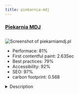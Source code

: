 ```yaml
---
title: piekarnia-mdj
---
```


<div style="height: 3rem">
  <a href="https://piekarniamdj.pl/"><h3>Piekarnia MDJ</h3></a>
</div>
<img loading="lazy" src="/images/thumbs/piekarniamdj.pl.jpg" alt="Screenshot of piekarniamdj.pl" />
<ul>
  <li>Performace: 81%</li>
  <li>
    First contentful paint:
    2.63Sec
  </li>
  <li>Best practices: 79%</li>
  <li>Accessibility: 92%</li>
  <li>SEO: 97%</li>
  <li>carbon footprint: 0.568</li>
</ul>
<details>
  <summary>Description</summary>
  <p>Website of one of the leading bakeries in Silesia with a huge gallery of bakery products and confectionery. The main goal was to present the richness of the offer in an appetizing way. Several dozen of company stores are presented on a map and as a list with full contact information.Website built on Joomla! 3. We have created our own, original template, based on the EF4 Framework. We added WCAG 2.0 functionalities.
Gallery is based on the DJ-MediaTools component.</p>
</details>

